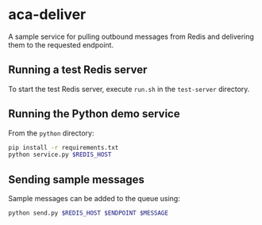 # aca-deliver

A sample service for pulling outbound messages from Redis and delivering them to the
requested endpoint.

## Running a test Redis server

To start the test Redis server, execute `run.sh` in the `test-server` directory.

## Running the Python demo service

From the `python` directory:

```sh
pip install -r requirements.txt
python service.py $REDIS_HOST
```

## Sending sample messages

Sample messages can be added to the queue using:

```sh
python send.py $REDIS_HOST $ENDPOINT $MESSAGE
```
